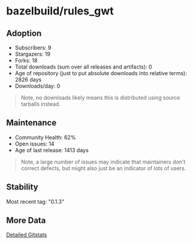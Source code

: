 # bazelbuild/rules_gwt

## Adoption

- Subscribers: 9
- Stargazers: 19
- Forks: 18
- Total downloads (sum over all releases and artifacts): 0
- Age of repository (just to put absolute downloads into relative terms): 2826 days
- Downloads/day: 0

> Note, no downloads likely means this is distributed using source tarballs instead.

## Maintenance

- Community Health: 62%
- Open issues: 14
- Age of last release: 1413 days

> Note, a large number of issues may indicate that maintainers don't correct defects, but might also
> just be an indicator of lots of users.

## Stability

Most recent tag: "0.1.3"

## More Data

[Detailed Gitstats](/bazel-catalog/gitstats/bazelbuild/rules_gwt)

